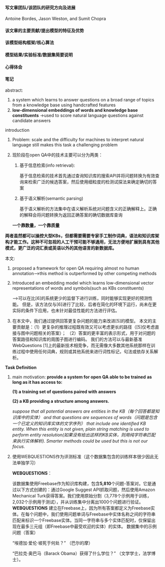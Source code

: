 #### 写文章团队/该团队的研究方向及进展

Antoine Bordes, Jason Weston, and Sumit Chopra

#### 该文章的主要贡献/提出模型的特征及优势

#### 该模型结构框架/核心算法

#### 模型结果/实验标准/数据集简要说明



#### 心得体会



#### 笔记

abstract:

1. a system which learns to answer questions on  a broad range of topics from a knowledge base using handcrafted features
2. **low-dimensional embeddings of words and knowledge base constituents** ->used to score natural language questions against candidate answers

introduction

1. Problem: scale and the difficulty for machines to interpret natural language still makes this task a challenging problem

2. 现阶段在open QA中的技术主要可以分为两类：

   1. 基于信息检索(info retrieval):

      ​	基于信息检索的技术首先通过查询知识库的搜索API并将问题转换为有效查询来检索广泛的候选答案，然后使用细粒度的检测试探法来确定确切的答案

   2. 基于语义解析(semantic parsing)

      ​	基于语义解析的方法集中在语义解析系统对问题含义的正确解释上。正确的解释会将问题转换为返回正确答案的确切数据库查询

   **一个靠数量，一个靠质量**

​	**两者虽然都可以操控大型KBs，但都需要需要专家手工制作词典，语法和知识库架构才能工作。这种不可忽视的人工干预可能不够通用，无法方便地扩展到具有其他模式，更广泛的词汇表或英语以外的其他语言的新数据库。**

本文:

1. proposed a framework for open QA requiring almost no human annotation-->this method is outperformed by other competing methods

2. Introduced an embedding model which learns low-dimensional vector representations of words and symbols(such as KBs constituents)

   -->可以在比[6]的系统更少的监督下进行训练，同时能够实现更好的预测性能。
   但是，该方法仅与[6]进行了比较，后者在简化的环境下运行，尚未在更实际的条件下应用，也未针对最佳性能的方法进行评估。

   

3. 在本文中，我们通过提供回答更复杂问题的能力来改进[5]的模型。 
   本文的主要贡献是：（1）更复杂的推理过程既有效又可以考虑更长的路径（[5]仅考虑直接与图中问题相关的答案）； 
   （2）答案的更丰富的表示形式，用于对问题的答案路径和知识库的周围子图进行编码。
   我们的方法可以与最新基准 WebQuestions [1]上的最新技术相竞争，而无需像大多数其他系统那样在训练过程中使用任何词典，规则或其他系统来进行词性标记，句法或依存关系解析。

   

**Task Definition**

1. main motivation: **provide a system for open QA able to be trained** **as long as it has access to:** 

   **(1) a training set of questions paired with answers** 

   **(2) a KB providing a structure among answers.**

   *suppose that all potential answers are entities in the KB（每个回答都是知识库中的实体） and that questions are sequences of words（问题是包含一个已定义的知识库实体的文字序列） that include one identiﬁed KB entity. When this entity is not given, plain string matching is used to perform entity resolution(如果没有给出这样的KB实体，则用纯字符串匹配来执行实体解析). Smarter methods could be used but this is not our focus.*

   

2. 使用WEBQUESTIONS作为评测标准（这个数据集包含的训练样本很少因此无法单独学习）

   **WEBQUESTIONS**：

   该数据集使用Freebase作为知识库构建，包含**5,810**个问题-答案对。它是通过以下方式创建的：通过Google Suggest API抓取问题，然后使用Amazon Mechanical Turk获得答案。我们使用原始分割（3,778个示例用于训练，2,032个示例用于测试），并从训练集中分离出1000个问题进行验证。 
   **WEBQUESTIONS** 建立在Freebase上，因为所有答案都定义为Freebase实体。在每个问题中，我们使用问题单词与Freebase中实体名称之间的字符串匹配来标识一个Freebase实体。当同一字符串与多个实体匹配时，仅保留出现在最多三元组（即Freebase中最受欢迎的实体）的实体。
   数据集中的示例问题（答案）

   “埃德加·爱伦·坡死于何处？” 
   （巴尔的摩）

   “巴拉克·奥巴马（Barack Obama）获得了什么学位？” 
   （文学学士，法学博士）。

   